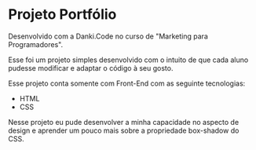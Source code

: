 # Projeto Portfólio

Desenvolvido com a Danki.Code no curso de "Marketing para Programadores".

Esse foi um projeto simples desenvolvido com o intuito de que cada aluno pudesse modificar e adaptar o código à seu gosto.

Esse projeto conta somente com Front-End com as seguinte tecnologias:
 - HTML 
 - CSS

Nesse projeto eu pude desenvolver a minha capacidade no aspecto de design e aprender um pouco mais sobre a propriedade box-shadow do CSS.